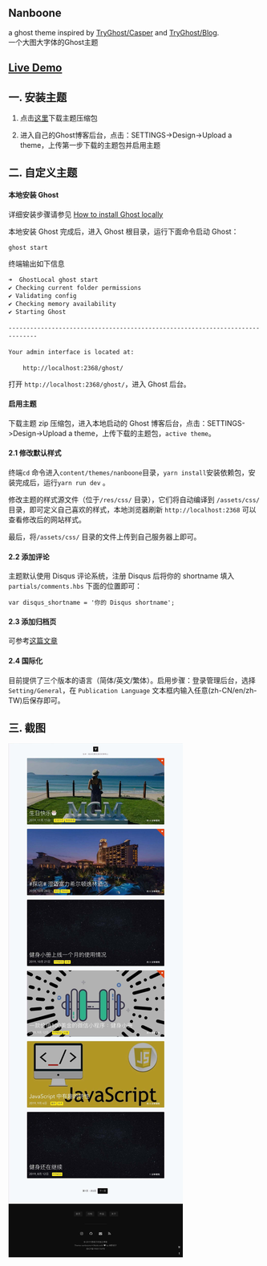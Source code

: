 ## Nanboone
a ghost theme inspired by [TryGhost/Casper](https://github.com/TryGhost/Casper) and [TryGhost/Blog](https://github.com/TryGhost/Blog).          
一个大图大字体的Ghost主题

## [Live Demo ](https://hugowhoo.github.io/demo/nanboone/)



## 一. 安装主题

1. 点击[这里](https://github.com/hugowhoo/ghost-theme-nanboone/releases)下载主题压缩包

2. 进入自己的Ghost博客后台，点击：SETTINGS->Design->Upload a theme，上传第一步下载的主题包并启用主题

  



## 二. 自定义主题  

#### 本地安装 Ghost

详细安装步骤请参见 [How to install Ghost locally](https://ghost.org/docs/setup/)

本地安装 Ghost 完成后，进入 Ghost 根目录，运行下面命令启动 Ghost：

```
ghost start
```

终端输出如下信息

```
➜  GhostLocal ghost start
✔ Checking current folder permissions
✔ Validating config
✔ Checking memory availability
✔ Starting Ghost

------------------------------------------------------------------------------

Your admin interface is located at: 

    http://localhost:2368/ghost/
```

打开 `http://localhost:2368/ghost/`，进入 Ghost 后台。

#### 启用主题

下载主题 zip 压缩包，进入本地启动的 Ghost 博客后台，点击：SETTINGS->Design->Upload a theme，上传下载的主题包，`active theme`。

#### 2.1 修改默认样式  

终端`cd` 命令进入`content/themes/nanboone`目录，`yarn install`安装依赖包，安装完成后，运行`yarn run dev` 。

修改主题的样式源文件（位于`/res/css/` 目录），它们将自动编译到 `/assets/css/`目录，即可定义自己喜欢的样式，本地浏览器刷新 `http://localhost:2368` 可以查看修改后的网站样式。   

最后，将`/assets/css/` 目录的文件上传到自己服务器上即可。

#### 2.2 添加评论   

主题默认使用 Disqus 评论系统，注册 Disqus 后将你的 shortname 填入 `partials/comments.hbs` 下面的位置即可：

```
var disqus_shortname = '你的 Disqus shortname';
```

#### 2.3 添加归档页

可参考[这篇文章](https://yehuzi.com/gei-ghostbo-ke-tian-jia-tagsgui-dang-ye/)

#### 2.4 国际化    

目前提供了三个版本的语言（简体/英文/繁体）。启用步骤：登录管理后台，选择 `Setting/General`，在 `Publication Language` 文本框内输入任意(zh-CN/en/zh-TW)后保存即可。     


## 三. 截图 
  
![](/nanbooness.42f27df9.jpg)    
